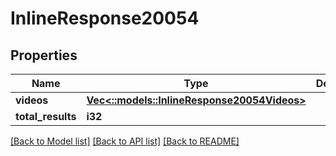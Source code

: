 # InlineResponse20054

## Properties

Name | Type | Description | Notes
------------ | ------------- | ------------- | -------------
**videos** | [**Vec<::models::InlineResponse20054Videos>**](inline_response_200_54_videos.md) |  | 
**total_results** | **i32** |  | 

[[Back to Model list]](../README.md#documentation-for-models) [[Back to API list]](../README.md#documentation-for-api-endpoints) [[Back to README]](../README.md)


